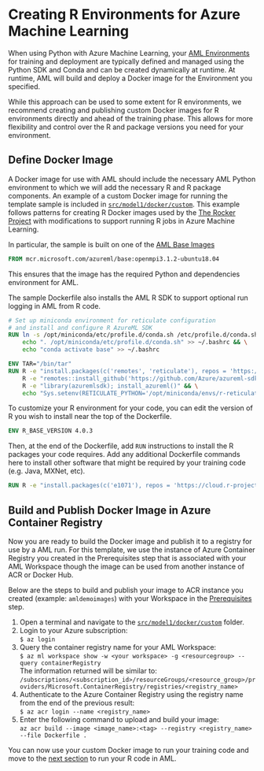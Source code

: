 # Creating R Environments for Azure Machine Learning

When using Python with Azure Machine Learning, your [AML Environments](https://docs.microsoft.com/en-us/azure/machine-learning/how-to-use-environments#create-an-environment) for training and deployment are typically defined and managed using the Python SDK and Conda and can be created dynamically at runtime. At runtime, AML will build and deploy a Docker image for the Environment you specified.

While this approach can be used to some extent for R environments, we recommend creating and publishing custom Docker images for R environments directly and ahead of the training phase. This allows for more flexibility and control over the R and package versions you need for your environment.

## Define Docker Image

A Docker image for use with AML should include the necessary AML Python environment to which we will add the necessary R and R package components. An example of a custom Docker image for running the template sample is included in [`src/model1/docker/custom`](../src/model1/docker/custom/).  This example follows  patterns for creating R Docker images used by the [The Rocker Project](https://www.rocker-project.org/) with modifications to support running R jobs in Azure Machine Learning.

In particular, the sample is built on one of the [AML Base Images](https://github.com/Azure/AzureML-Containers)

```dockerfile
FROM mcr.microsoft.com/azureml/base:openmpi3.1.2-ubuntu18.04
```

This ensures that the image has the required Python and dependencies environment for AML.

The sample Dockerfile also installs the AML R SDK to support optional run logging in AML from R code.

```dockerfile
# Set up miniconda environment for reticulate configuration
# and install and configure R AzureML SDK
RUN ln -s /opt/miniconda/etc/profile.d/conda.sh /etc/profile.d/conda.sh && \
    echo ". /opt/miniconda/etc/profile.d/conda.sh" >> ~/.bashrc && \
    echo "conda activate base" >> ~/.bashrc

ENV TAR="/bin/tar"
RUN R -e "install.packages(c('remotes', 'reticulate'), repos = 'https://cloud.r-project.org/')" && \
    R -e "remotes::install_github('https://github.com/Azure/azureml-sdk-for-r')" && \
    R -e "library(azuremlsdk); install_azureml()" && \
    echo "Sys.setenv(RETICULATE_PYTHON='/opt/miniconda/envs/r-reticulate/bin/python3')" >> ~/.Rprofile

```

To customize your R environment for your code, you can edit the version of R you wish to install near the top of the Dockerfile.

```dockerfile
ENV R_BASE_VERSION 4.0.3
```

Then, at the end of the Dockerfile, add `RUN` instructions to install the R packages your code requires. Add any additional Dockerfile commands here to install other software that might be required by your training code (e.g. Java, MXNet, etc).

```dockerfile
RUN R -e "install.packages(c('e1071'), repos = 'https://cloud.r-project.org/')"
```

## Build and Publish Docker Image in Azure Container Registry

Now you are ready to build the Docker image and publish it to a registry for use by a AML run. For this template, we use the instance of Azure Container Registry you created in the Prerequisites step that is associated with your AML Workspace though the image can be used from another instance of ACR or Docker Hub.

Below are the steps to build and publish your image to ACR instance you created (example: `amldemoimages`) with your Workspace in the [Prerequisites](01-prerequisites) step. 


1. Open a terminal and navigate to the [`src/model1/docker/custom`](../src/model1/docker/base/) folder. 
2. Login to your Azure subscription:  
    `$ az login`
3. Query the container registry name for your AML Workspace:  
    `$ az ml workspace show -w <your workspace> -g <resourcegroup> --query containerRegistry`  
    The information returned will be similar to:  
    `/subscriptions/<subscription_id>/resourceGroups/<resource_group>/providers/Microsoft.ContainerRegistry/registries/<registry_name>`  
4. Authenticate to the Azure Container Registry using the registry name from the end of the previous result:  
    `$ az acr login --name <registry_name>`
5. Enter the following command to upload and build your image:  
    `az acr build --image <image_name>:<tag> --registry <registry_name> --file Dockerfile .`

You can now use your custom Docker image to run your training code and move to the [next section](02-training.md) to run your R code in AML.